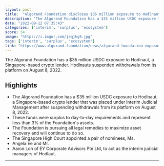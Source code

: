 ```yaml
---
layout: post
title:  "Algorand Foundation discloses $35 million exposure to Hodlnaut"
description: "The Algorand Foundation has a $35 million USDC exposure to Hodlnaut, a Singapore-based crypto lender. Hodlnauts suspended withdrawals from its platform on August 8, 2022."
date: "2022-09-12 07:35:43"
categories: ['interim', 'surplus', 'ecosystem']
score: 54
image: "https://i.imgur.com/jeqjkg8.jpg"
tags: ['interim', 'surplus', 'ecosystem']
link: "https://www.algorand.foundation/news/algorand-foundation-exposure-to-hodlnaut"
---
```


The Algorand Foundation has a $35 million USDC exposure to Hodlnaut, a Singapore-based crypto lender. Hodlnauts suspended withdrawals from its platform on August 8, 2022.

## Highlights

- The Algorand Foundation has a $35 million USDC exposure to Hodlnaut, a Singapore-based crypto lender that was placed under Interim Judicial Management after suspending withdrawals from its platform on August 8, 2022.
- These funds were surplus to day-to-day requirements and represent less than 3% of the Foundation's assets.
- The Foundation is pursuing all legal remedies to maximize asset recovery and will continue to do so.
- The Singapore High Court appointed a pair of nominees, Ms.
- Angela Ee and Mr.
- Aaron Loh of EY Corporate Advisors Pte Ltd, to act as the interim judicial managers of Hodlaut.

---
